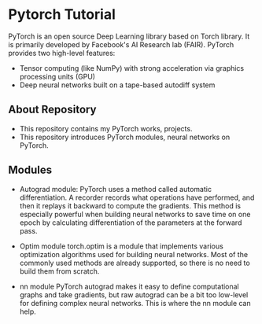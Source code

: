 # Pytorch Tutorial

PyTorch is an open source Deep Learning library based on Torch library. It is primarily developed by Facebook's AI Research lab (FAIR).
PyTorch provides two high-level features:

- Tensor computing (like NumPy) with strong acceleration via graphics processing units (GPU)
- Deep neural networks built on a tape-based autodiff system

## About Repository
- This repository contains my PyTorch works, projects.
- This repository introduces PyTorch modules, neural networks on PyTorch.

## Modules  

- Autograd module:
PyTorch uses a method called automatic differentiation. A recorder records what operations have performed, and then it replays it backward to compute the gradients. This method is especially powerful when building neural networks to save time on one epoch by calculating differentiation of the parameters at the forward pass.

- Optim module
torch.optim is a module that implements various optimization algorithms used for building neural networks. Most of the commonly used methods are already supported, so there is no need to build them from scratch.

- nn module
PyTorch autograd makes it easy to define computational graphs and take gradients, but raw autograd can be a bit too low-level for defining complex neural networks. This is where the nn module can help.
